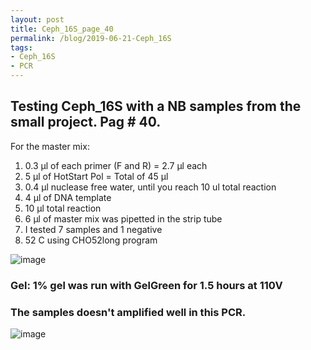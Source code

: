 ```yaml
---
layout: post
title: Ceph_16S_page_40
permalink: /blog/2019-06-21-Ceph_16S
tags:
- Ceph_16S
- PCR
---
```


## Testing Ceph_16S with a NB samples from the small project. Pag # 40.

For the master mix:

1. 0.3 µl of each primer (F and R) = 2.7 µl each
2. 5 µl of HotStart Pol = Total of 45 µl
3. 0.4 µl nuclease free water, until you reach 10 ul total reaction
4. 4 µl of DNA template
5. 10 µl total reaction
6. 6 µl of master mix was pipetted in the strip tube
7. I tested 7 samples and 1 negative
8. 52 C using CHO52long program
 

![image]({{site.baseurl}}/images/Page40_Ceph_16S.png)

### Gel: 1% gel was run with GelGreen for 1.5 hours at 110V

### The samples doesn't amplified well in this PCR.

![image]({{site.baseurl}}/images/Chor_TB_Ceph16S_Pag39_40.png)
